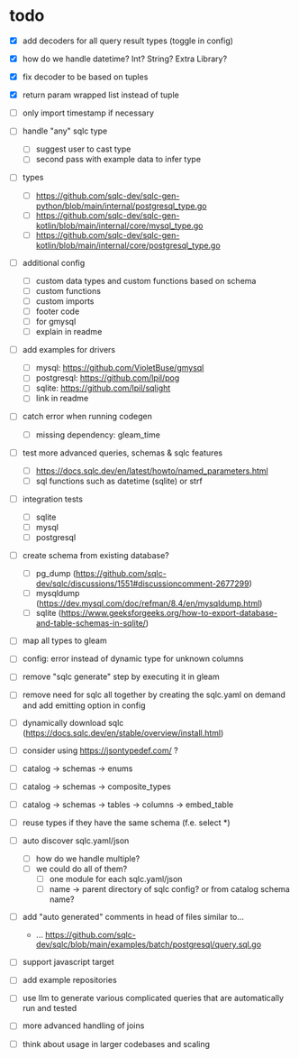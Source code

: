# todo

- [x] add decoders for all query result types (toggle in config)
- [x] how do we handle datetime? Int? String? Extra Library?
- [x] fix decoder to be based on tuples

- [x] return param wrapped list instead of tuple

- [ ] only import timestamp if necessary

- [ ] handle "any" sqlc type
  - [ ] suggest user to cast type
  - [ ] second pass with example data to infer type

- [ ] types
  - [ ] https://github.com/sqlc-dev/sqlc-gen-python/blob/main/internal/postgresql_type.go
  - [ ] https://github.com/sqlc-dev/sqlc-gen-kotlin/blob/main/internal/core/mysql_type.go
  - [ ] https://github.com/sqlc-dev/sqlc-gen-kotlin/blob/main/internal/core/postgresql_type.go

- [ ] additional config
  - [ ] custom data types and custom functions based on schema
  - [ ] custom functions
  - [ ] custom imports
  - [ ] footer code
  - [ ] for gmysql
  - [ ] explain in readme

- [ ] add examples for drivers
  - [ ] mysql: https://github.com/VioletBuse/gmysql
  - [ ] postgresql: https://github.com/lpil/pog
  - [ ] sqlite: https://github.com/lpil/sqlight
  - [ ] link in readme

- [ ] catch error when running codegen
  - [ ] missing dependency: gleam_time

- [ ] test more advanced queries, schemas & sqlc features
  - [ ] https://docs.sqlc.dev/en/latest/howto/named_parameters.html
  - [ ] sql functions such as datetime (sqlite) or strf

- [ ] integration tests
  - [ ] sqlite
  - [ ] mysql
  - [ ] postgresql

- [ ] create schema from existing database?
  - [ ] pg_dump (https://github.com/sqlc-dev/sqlc/discussions/1551#discussioncomment-2677299)
  - [ ] mysqldump (https://dev.mysql.com/doc/refman/8.4/en/mysqldump.html)
  - [ ] sqlite (https://www.geeksforgeeks.org/how-to-export-database-and-table-schemas-in-sqlite/)

- [ ] map all types to gleam
- [ ] config: error instead of dynamic type for unknown columns

- [ ] remove "sqlc generate" step by executing it in gleam
- [ ] remove need for sqlc all together by creating the sqlc.yaml on demand and add emitting option in config
- [ ] dynamically download sqlc (https://docs.sqlc.dev/en/stable/overview/install.html)

- [ ] consider using https://jsontypedef.com/ ?

- [ ] catalog -> schemas -> enums
- [ ] catalog -> schemas -> composite_types
- [ ] catalog -> schemas -> tables -> columns -> embed_table

- [ ] reuse types if they have the same schema (f.e. select *)

- [ ] auto discover sqlc.yaml/json
  - [ ] how do we handle multiple?
  - [ ] we could do all of them?
    - [ ] one module for each sqlc.yaml/json
    - [ ] name -> parent directory of sqlc config? or from catalog schema name?

- [ ] add "auto generated" comments in head of files similar to...
  - ... https://github.com/sqlc-dev/sqlc/blob/main/examples/batch/postgresql/query.sql.go

- [ ] support javascript target

- [ ] add example repositories

- [ ] use llm to generate various complicated queries that are automatically run and tested

- [ ] more advanced handling of joins

- [ ] think about usage in larger codebases and scaling
